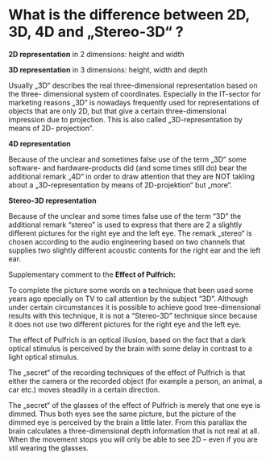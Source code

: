 # What is the difference between 2D, 3D, 4D and „Stereo-3D“ ?

**2D representation** in 2 dimensions: height and width

**3D representation** in 3 dimensions: height, width and depth

  Usually „3D“ describes the real three-dimensional representation based on the three-
  dimensional system of coordinates. 
  Especially in the IT-sector for marketing reasons „3D“ is nowadays frequently used for
  representations of objects that are only 2D, but that give a certain three-dimensional
  impression due to projection. This is also called „3D-representation by means of 2D-
  projection“.

**4D representation**

  Because of the unclear and sometimes false use of the term „3D“ some software-
  and hardware-products did (and some times still do) bear the additional remark „4D“ in order to draw attention that they are NOT takling about a „3D-representation by means of 2D-projektion“ but „more“.

**Stereo-3D representation**

  Because of the unclear and some times false use of the term “3D” the additional remark
  “stereo” is used to express that there are 2 a slightly different pictures for the right eye
  and the left eye. The remark „stereo“ is chosen according to the audio engineering
  based on two channels that supplies two slightly different acoustic contents for the
  right ear and the left ear.

Supplementary comment to the
**Effect of Pulfrich:**

To complete the picture some words on a technique that been used some years ago epecially on TV to call attention by the subject “3D”.
Although under certain circumstances it is possible to achieve good tree-dimensional results with this technique, it is not a “Stereo-3D” technique since because it does not use two different pictures for the right eye and the left eye.

The effect of Pulfrich is an optical illusion, based on the fact that a dark optical stimulus is perceived by the brain with some delay in contrast to a light optical stimulus.

The „secret“ of the recording techniques of the effect of Pulfrich is that either the camera or the recorded object (for example a person, an animal, a car etc.) moves steadily in a certain direction.

The „secret“ of the glasses of the effect of Pulfrich is merely that one eye is dimmed. Thus both eyes see the same picture, but the picture of the dimmed eye is perceived by the brain a little later. From this parallax the brain calculates a three-dimensional depth information that is not real at all.
When the movement stops you will only be able to see 2D – even if you are stil wearing the glasses.
